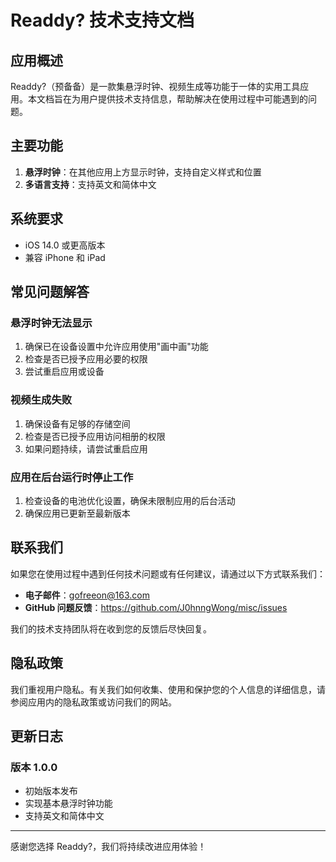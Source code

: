 # Readdy? 技术支持文档

## 应用概述

Readdy?（预备备）是一款集悬浮时钟、视频生成等功能于一体的实用工具应用。本文档旨在为用户提供技术支持信息，帮助解决在使用过程中可能遇到的问题。

## 主要功能

1. **悬浮时钟**：在其他应用上方显示时钟，支持自定义样式和位置
2. **多语言支持**：支持英文和简体中文

## 系统要求

- iOS 14.0 或更高版本
- 兼容 iPhone 和 iPad

## 常见问题解答

### 悬浮时钟无法显示

1. 确保已在设备设置中允许应用使用"画中画"功能
2. 检查是否已授予应用必要的权限
3. 尝试重启应用或设备

### 视频生成失败

1. 确保设备有足够的存储空间
2. 检查是否已授予应用访问相册的权限
3. 如果问题持续，请尝试重启应用

### 应用在后台运行时停止工作

1. 检查设备的电池优化设置，确保未限制应用的后台活动
2. 确保应用已更新至最新版本

## 联系我们

如果您在使用过程中遇到任何技术问题或有任何建议，请通过以下方式联系我们：

- **电子邮件**：gofreeon@163.com
- **GitHub 问题反馈**：https://github.com/J0hnngWong/misc/issues

我们的技术支持团队将在收到您的反馈后尽快回复。

## 隐私政策

我们重视用户隐私。有关我们如何收集、使用和保护您的个人信息的详细信息，请参阅应用内的隐私政策或访问我们的网站。

## 更新日志

### 版本 1.0.0
- 初始版本发布
- 实现基本悬浮时钟功能
- 支持英文和简体中文

---

感谢您选择 Readdy?，我们将持续改进应用体验！